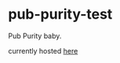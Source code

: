 # pub-purity-test
Pub Purity baby. 


currently hosted [here](https://milesigel.github.io/pub_purity_test/)
